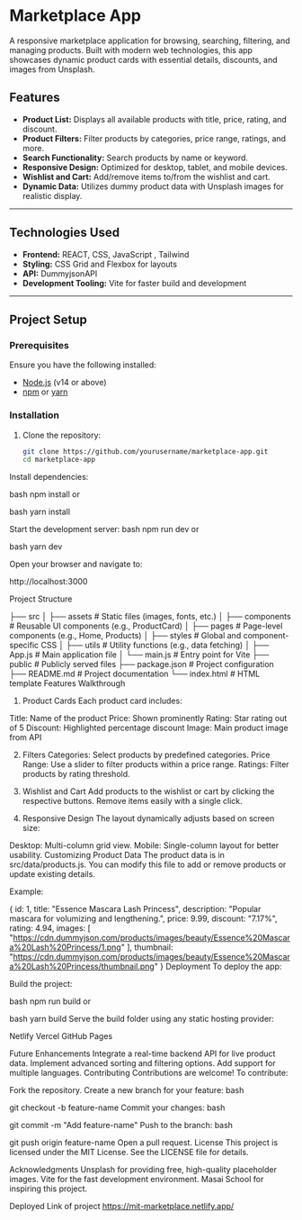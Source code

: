 # Marketplace App

A responsive marketplace application for browsing, searching, filtering, and managing products. Built with modern web technologies, this app showcases dynamic product cards with essential details, discounts, and images from Unsplash.

## Features

- **Product List:** Displays all available products with title, price, rating, and discount.
- **Product Filters:** Filter products by categories, price range, ratings, and more.
- **Search Functionality:** Search products by name or keyword.
- **Responsive Design:** Optimized for desktop, tablet, and mobile devices.
- **Wishlist and Cart:** Add/remove items to/from the wishlist and cart.
- **Dynamic Data:** Utilizes dummy product data with Unsplash images for realistic display.

---

## Technologies Used

- **Frontend:** REACT, CSS, JavaScript , Tailwind
- **Styling:** CSS Grid and Flexbox for layouts
- **API:** DummyjsonAPI
- **Development Tooling:** Vite for faster build and development

---

## Project Setup

### Prerequisites

Ensure you have the following installed:

- [Node.js](https://nodejs.org/) (v14 or above)
- [npm](https://www.npmjs.com/) or [yarn](https://yarnpkg.com/)

### Installation

1. Clone the repository:
   ```bash
   git clone https://github.com/yourusername/marketplace-app.git
   cd marketplace-app

Install dependencies:

bash
npm install
or

bash
yarn install

Start the development server:
bash
npm run dev
or

bash
yarn dev

Open your browser and navigate to:

http://localhost:3000

Project Structure


├── src
│   ├── assets          # Static files (images, fonts, etc.)
│   ├── components      # Reusable UI components (e.g., ProductCard)
│   ├── pages           # Page-level components (e.g., Home, Products)
│   ├── styles          # Global and component-specific CSS
│   ├── utils           # Utility functions (e.g., data fetching)
│   ├── App.js          # Main application file
│   └── main.js         # Entry point for Vite
├── public              # Publicly served files
├── package.json        # Project configuration
├── README.md           # Project documentation
└── index.html          # HTML template
Features Walkthrough
1. Product Cards
Each product card includes:

Title: Name of the product
Price: Shown prominently
Rating: Star rating out of 5
Discount: Highlighted percentage discount
Image: Main product image from API

2. Filters
Categories: Select products by predefined categories.
Price Range: Use a slider to filter products within a price range.
Ratings: Filter products by rating threshold.

3. Wishlist and Cart
Add products to the wishlist or cart by clicking the respective buttons.
Remove items easily with a single click.

4. Responsive Design
The layout dynamically adjusts based on screen size:

Desktop: Multi-column grid view.
Mobile: Single-column layout for better usability.
Customizing Product Data
The product data is in src/data/products.js. You can modify this file to add or remove products or update existing details.

Example:

{
  id: 1,
  title: "Essence Mascara Lash Princess",
  description: "Popular mascara for volumizing and lengthening.",
  price: 9.99,
  discount: "7.17%",
  rating: 4.94,
  images: [
    "https://cdn.dummyjson.com/products/images/beauty/Essence%20Mascara%20Lash%20Princess/1.png"
  ],
  thumbnail: "https://cdn.dummyjson.com/products/images/beauty/Essence%20Mascara%20Lash%20Princess/thumbnail.png"
}
Deployment
To deploy the app:

Build the project:

bash
npm run build
or

bash
yarn build
Serve the build folder using any static hosting provider:

Netlify
Vercel
GitHub Pages

Future Enhancements
Integrate a real-time backend API for live product data.
Implement advanced sorting and filtering options.
Add support for multiple languages.
Contributing
Contributions are welcome! To contribute:

Fork the repository.
Create a new branch for your feature:
bash

git checkout -b feature-name
Commit your changes:
bash

git commit -m "Add feature-name"
Push to the branch:
bash

git push origin feature-name
Open a pull request.
License
This project is licensed under the MIT License. See the LICENSE file for details.


Acknowledgments
Unsplash for providing free, high-quality placeholder images.
Vite for the fast development environment.
Masai School for inspiring this project.


Deployed Link of project
https://mit-marketplace.netlify.app/
